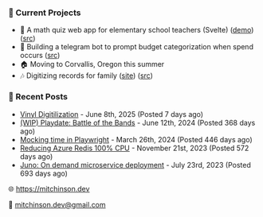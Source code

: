 ### 📌 Current Projects
- 📝 A math quiz web app for elementary school teachers (Svelte) ([demo](https://quiz-staging.mitchinson.dev/)) ([src](https://github.com/bmitchinson/budget-entry))
- 💸 Building a telegram bot to prompt budget categorization when spend occurs ([src](https://github.com/bmitchinson/sms-accountant))
- 🏠 Moving to Corvallis, Oregon this summer
- 🎶 Digitizing records for family ([site](https://vinyl.mitchinson.dev/ed-collection)) ([src](https://github.com/bmitchinson/vinyl-digitization))

### 📝 Recent Posts

- [Vinyl Digitilization](https://blog.mitchinson.dev/vinyl) - June 8th, 2025 (Posted 7 days ago)
- [(WIP) Playdate: Battle of the Bands](https://blog.mitchinson.dev/playdate-dev-one) - June 12th, 2024 (Posted 368 days ago)
- [Mocking time in Playwright](https://blog.mitchinson.dev/playwright-mock-time) - March 26th, 2024 (Posted 446 days ago)
- [Reducing Azure Redis 100% CPU](https://blog.mitchinson.dev/redis-cpu) - November 21st, 2023 (Posted 572 days ago)
- [Juno: On demand microservice deployment](https://blog.mitchinson.dev/juno) - July 23rd, 2023 (Posted 693 days ago)

🌐 https://mitchinson.dev

💌 mitchinson.dev@gmail.com